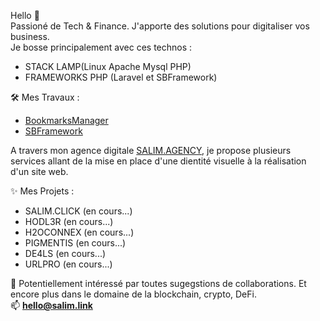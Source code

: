 Hello 🤙  
Passioné de Tech & Finance. J'apporte des solutions pour digitaliser vos business.  
Je bosse principalement avec ces technos : 
- STACK LAMP(Linux Apache Mysql PHP)
- FRAMEWORKS PHP (Laravel et SBFramework)

🛠 Mes Travaux :
- [BookmarksManager](https://github.com/salimbenfarhat/BookmarksManager)
- [SBFramework](https://github.com/salimbenfarhat/SBFramework)

A travers mon agence digitale [SALIM.AGENCY](https://salim.agency), je propose plusieurs services allant de la mise en place d'une dientité visuelle à la réalisation d'un site web.

✨ Mes Projets :
- SALIM.CLICK (en cours...)
- HODL3R (en cours...)
- H2OCONNEX (en cours...)
- PIGMENTIS (en cours...)
- DE4LS (en cours...)
- URLPRO (en cours...)

💬 Potentiellement intéressé par toutes sugegstions de collaborations. Et encore plus dans le domaine de la blockchain, crypto, DeFi.   
📫 **hello@salim.link**
